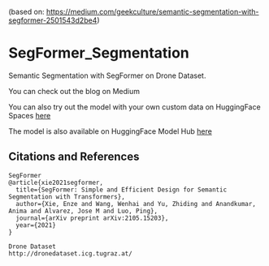 (based on: https://medium.com/geekculture/semantic-segmentation-with-segformer-2501543d2be4)
# SegFormer_Segmentation

Semantic Segmentation with SegFormer on Drone Dataset.

You can check out the blog on Medium

You can also try out the model with your own custom data on HuggingFace Spaces [here](https://huggingface.co/spaces/deep-learning-analytics/segformer_semantic_segmentation)  

The model is also available on HuggingFace Model Hub [here](https://huggingface.co/deep-learning-analytics/segformer_semantic_segmentation)

## Citations and References
```
SegFormer
@article{xie2021segformer,
  title={SegFormer: Simple and Efficient Design for Semantic Segmentation with Transformers},
  author={Xie, Enze and Wang, Wenhai and Yu, Zhiding and Anandkumar, Anima and Alvarez, Jose M and Luo, Ping},
  journal={arXiv preprint arXiv:2105.15203},
  year={2021}
}

Drone Dataset
http://dronedataset.icg.tugraz.at/
```
